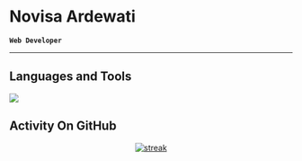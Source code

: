 # Novisa Ardewati

**`Web Developer`**

---

## Languages and Tools

<p align="left"> <a href="https://github.com/maghribcodes"><img src="https://skillicons.dev/icons?i=vscode,github,php,js,css,html,laravel,tailwind,azure,bootstrap,discord,bots,jquery,mysql,py"> </a> </p>

## Activity On GitHub

<p align="center">
  <a href="https://github.com/maghribcodes">      
<img title="stats" alt="streak" src="https://github-readme-streak-stats.herokuapp.com/?user=maghribcodes&theme=merko&hide_border=true&stroke=f53b3b"/>
</a> 
</p>

